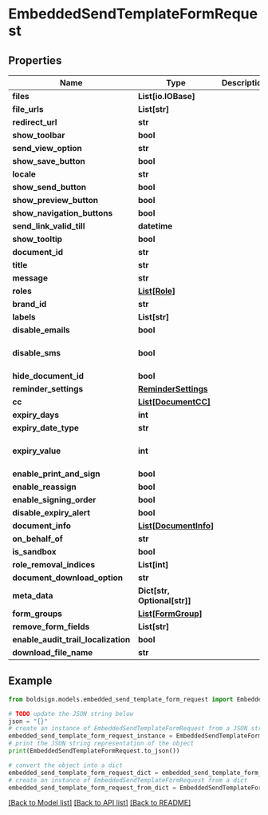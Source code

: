 # EmbeddedSendTemplateFormRequest


## Properties

Name | Type | Description | Notes
------------ | ------------- | ------------- | -------------
**files** | **List[io.IOBase]** |  | [optional] 
**file_urls** | **List[str]** |  | [optional] 
**redirect_url** | **str** |  | [optional] 
**show_toolbar** | **bool** |  | [optional] 
**send_view_option** | **str** |  | [optional] 
**show_save_button** | **bool** |  | [optional] 
**locale** | **str** |  | [optional] 
**show_send_button** | **bool** |  | [optional] 
**show_preview_button** | **bool** |  | [optional] 
**show_navigation_buttons** | **bool** |  | [optional] 
**send_link_valid_till** | **datetime** |  | [optional] 
**show_tooltip** | **bool** |  | [optional] 
**document_id** | **str** |  | [optional] 
**title** | **str** |  | [optional] 
**message** | **str** |  | [optional] 
**roles** | [**List[Role]**](Role.md) |  | [optional] 
**brand_id** | **str** |  | [optional] 
**labels** | **List[str]** |  | [optional] 
**disable_emails** | **bool** |  | [optional] 
**disable_sms** | **bool** |  | [optional] [default to False]
**hide_document_id** | **bool** |  | [optional] 
**reminder_settings** | [**ReminderSettings**](ReminderSettings.md) |  | [optional] 
**cc** | [**List[DocumentCC]**](DocumentCC.md) |  | [optional] 
**expiry_days** | **int** |  | [optional] 
**expiry_date_type** | **str** |  | [optional] 
**expiry_value** | **int** |  | [optional] [default to 60]
**enable_print_and_sign** | **bool** |  | [optional] 
**enable_reassign** | **bool** |  | [optional] 
**enable_signing_order** | **bool** |  | [optional] 
**disable_expiry_alert** | **bool** |  | [optional] 
**document_info** | [**List[DocumentInfo]**](DocumentInfo.md) |  | [optional] 
**on_behalf_of** | **str** |  | [optional] 
**is_sandbox** | **bool** |  | [optional] 
**role_removal_indices** | **List[int]** |  | [optional] 
**document_download_option** | **str** |  | [optional] 
**meta_data** | **Dict[str, Optional[str]]** |  | [optional] 
**form_groups** | [**List[FormGroup]**](FormGroup.md) |  | [optional] 
**remove_form_fields** | **List[str]** |  | [optional] 
**enable_audit_trail_localization** | **bool** |  | [optional] 
**download_file_name** | **str** |  | [optional] 

## Example

```python
from boldsign.models.embedded_send_template_form_request import EmbeddedSendTemplateFormRequest

# TODO update the JSON string below
json = "{}"
# create an instance of EmbeddedSendTemplateFormRequest from a JSON string
embedded_send_template_form_request_instance = EmbeddedSendTemplateFormRequest.from_json(json)
# print the JSON string representation of the object
print(EmbeddedSendTemplateFormRequest.to_json())

# convert the object into a dict
embedded_send_template_form_request_dict = embedded_send_template_form_request_instance.to_dict()
# create an instance of EmbeddedSendTemplateFormRequest from a dict
embedded_send_template_form_request_from_dict = EmbeddedSendTemplateFormRequest.from_dict(embedded_send_template_form_request_dict)
```
[[Back to Model list]](../README.md#documentation-for-models) [[Back to API list]](../README.md#documentation-for-api-endpoints) [[Back to README]](../README.md)


